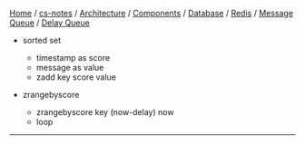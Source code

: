 [Home](https://mengxianbin.github.io) /
[cs-notes](https://mengxianbin.github.io/cs-notes/site) /
[Architecture](https://mengxianbin.github.io/cs-notes/site/Architecture) /
[Components](https://mengxianbin.github.io/cs-notes/site/Architecture/Components) /
[Database](https://mengxianbin.github.io/cs-notes/site/Architecture/Components/Database) /
[Redis](https://mengxianbin.github.io/cs-notes/site/Architecture/Components/Database/Redis) /
[Message Queue](https://mengxianbin.github.io/cs-notes/site/Architecture/Components/Database/Redis/Message%20Queue) /
[Delay Queue](https://mengxianbin.github.io/cs-notes/site/Architecture/Components/Database/Redis/Message%20Queue/Delay%20Queue)

* sorted set
    * timestamp as score
    * message as value
    * zadd key score value

* zrangebyscore
    * zrangebyscore key (now-delay) now
    * loop

---
